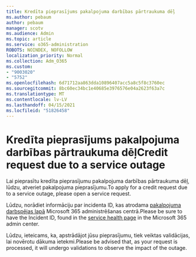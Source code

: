 ```yaml
---
title: Kredīta pieprasījums pakalpojuma darbības pārtraukuma dēļ
ms.author: pebaum
author: pebaum
manager: scotv
ms.audience: Admin
ms.topic: article
ms.service: o365-administration
ROBOTS: NOINDEX, NOFOLLOW
localization_priority: Normal
ms.collection: Adm_O365
ms.custom:
- "9003020"
- "5752"
ms.openlocfilehash: 6d71712aa863dda10896407acc5a8c5f8c3760ec
ms.sourcegitcommit: 8bc60ec34bc1e40685e3976576e04a2623f63a7c
ms.translationtype: MT
ms.contentlocale: lv-LV
ms.lasthandoff: 04/15/2021
ms.locfileid: "51826458"
---
```

# <a name="credit-request-due-to-a-service-outage"></a><span data-ttu-id="30639-102">Kredīta pieprasījums pakalpojuma darbības pārtraukuma dēļ</span><span class="sxs-lookup"><span data-stu-id="30639-102">Credit request due to a service outage</span></span>

<span data-ttu-id="30639-103">Lai pieprasītu kredīta pieprasījumu pakalpojuma darbības pārtraukuma dēļ, lūdzu, atveriet pakalpojuma pieprasījumu.</span><span class="sxs-lookup"><span data-stu-id="30639-103">To apply for a credit request due to a service outage, please open a service request.</span></span>

<span data-ttu-id="30639-104">Lūdzu, norādiet informāciju par incidenta ID, kas atrodama [pakalpojuma darbspējas lapā](https://docs.microsoft.com/office365/enterprise/view-service-health) Microsoft 365 administrēšanas centrā.</span><span class="sxs-lookup"><span data-stu-id="30639-104">Please be sure to have the Incident ID, found in the [service health page](https://docs.microsoft.com/office365/enterprise/view-service-health) in the Microsoft 365 admin center.</span></span>

<span data-ttu-id="30639-105">Lūdzu, ieteicams, ka, apstrādājot jūsu pieprasījumu, tiek veiktas validācijas, lai novērotu dākuma ietekmi.</span><span class="sxs-lookup"><span data-stu-id="30639-105">Please be advised that, as your request is processed, it will undergo validations to observe the impact of the outage.</span></span>
